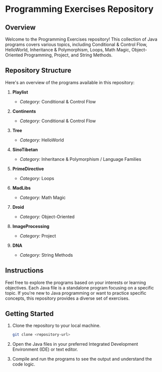 # Programming Exercises Repository

## Overview

Welcome to the Programming Exercises repository! This collection of Java programs covers various topics, including Conditional & Control Flow, HelloWorld, Inheritance & Polymorphism, Loops, Math Magic, Object-Oriented Programming, Project, and String Methods.

## Repository Structure

Here's an overview of the programs available in this repository:

1. **Playlist**
   - *Category:* Conditional & Control Flow
   

2. **Continents**
   - *Category:* Conditional & Control Flow
   

3. **Tree**
   - *Category:* HelloWorld

4. **SinoTibetan**
   - *Category:* Inheritance & Polymorphism / Language Families
   

5. **PrimeDirective**
   - *Category:* Loops
   

6. **MadLibs**
   - *Category:* Math Magic
   

7. **Droid**
   - *Category:* Object-Oriented
   

8. **ImageProcessing**
   - *Category:* Project
   

9. **DNA**
   - *Category:* String Methods

## Instructions

Feel free to explore the programs based on your interests or learning objectives. Each Java file is a standalone program focusing on a specific topic. If you're new to Java programming or want to practice specific concepts, this repository provides a diverse set of exercises.

## Getting Started

1. Clone the repository to your local machine.
   ```bash
   git clone <repository-url>

2. Open the Java files in your preferred Integrated Development Environment (IDE) or text editor.

3. Compile and run the programs to see the output and understand the code logic.
